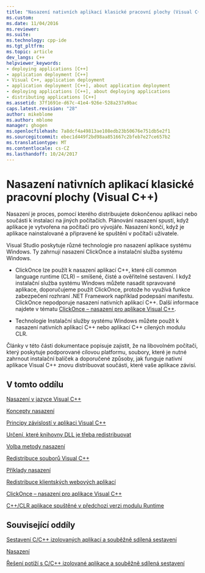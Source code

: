 ```yaml
---
title: "Nasazení nativních aplikací klasické pracovní plochy (Visual C++) | Microsoft Docs"
ms.custom: 
ms.date: 11/04/2016
ms.reviewer: 
ms.suite: 
ms.technology: cpp-ide
ms.tgt_pltfrm: 
ms.topic: article
dev_langs: C++
helpviewer_keywords:
- deploying applications [C++]
- application deployment [C++]
- Visual C++, application deployment
- application deployment [C++], about application deployment
- deploying applications [C++], about deploying applications
- distributing applications [C++]
ms.assetid: 37f1691e-d67c-41e4-926e-528a237a9bac
caps.latest.revision: "28"
author: mikeblome
ms.author: mblome
manager: ghogen
ms.openlocfilehash: 7a8dcf4a49813ae108edb23b50676e751db5e2f1
ms.sourcegitcommit: ebec1d449f2bd98aa851667c2bfeb7e27ce657b2
ms.translationtype: MT
ms.contentlocale: cs-CZ
ms.lasthandoff: 10/24/2017
---
```

# <a name="deploying-native-desktop-applications-visual-c"></a>Nasazení nativních aplikací klasické pracovní plochy (Visual C++)
Nasazení je proces, pomocí kterého distribuujete dokončenou aplikaci nebo součásti k instalaci na jiných počítačích. Plánování nasazení spustí, když aplikace je vytvořena na počítači pro vývojáře. Nasazení končí, když je aplikace nainstalované a připravené ke spuštění v počítači uživatele.  
  
 Visual Studio poskytuje různé technologie pro nasazení aplikace systému Windows. Ty zahrnují nasazení ClickOnce a instalační služba systému Windows.  
  
-   ClickOnce lze použít k nasazení aplikací C++, které cílí common language runtime (CLR) – smíšené, čisté a ověřitelné sestavení. I když instalační služba systému Windows můžete nasadit spravované aplikace, doporučujeme použít ClickOnce, protože ho využívá funkce zabezpečení rozhraní .NET Framework například podepsání manifestu. ClickOnce nepodporuje nasazení nativních aplikací C++. Další informace najdete v tématu [ClickOnce – nasazení pro aplikace Visual C++](../ide/clickonce-deployment-for-visual-cpp-applications.md).  
  
-   Technologie Instalační služby systému Windows můžete použít k nasazení nativních aplikací C++ nebo aplikací C++ cílených modulu CLR.  
  
 Články v této části dokumentace popisuje zajistit, že na libovolném počítači, který poskytuje podporované cílovou platformu, soubory, které je nutné zahrnout instalační balíček a doporučené způsoby, jak funguje nativní aplikace Visual C++ znovu distribuovat součásti, které vaše aplikace závisí.  
  
## <a name="in-this-section"></a>V tomto oddílu  
 [Nasazení v jazyce Visual C++](../ide/deployment-in-visual-cpp.md)  
  
 [Koncepty nasazení](../ide/deployment-concepts.md)  
  
 [Principy závislostí v aplikaci Visual C++](../ide/understanding-the-dependencies-of-a-visual-cpp-application.md)  
  
 [Určení, které knihovny DLL je třeba redistribuovat](../ide/determining-which-dlls-to-redistribute.md)  
  
 [Volba metody nasazení](../ide/choosing-a-deployment-method.md)  
  
 [Redistribuce souborů Visual C++](../ide/redistributing-visual-cpp-files.md)  
  
 [Příklady nasazení](../ide/deployment-examples.md)  
  
 [Redistribuce klientských webových aplikací](../ide/redistributing-web-client-applications.md)  
  
 [ClickOnce – nasazení pro aplikace Visual C++](../ide/clickonce-deployment-for-visual-cpp-applications.md)  
  
 [C++/CLR aplikace spuštěné v předchozí verzi modulu Runtime](../ide/running-a-cpp-clr-application-on-a-previous-runtime-version.md)  
  
## <a name="related-sections"></a>Související oddíly  
 [Sestavení C/C++ izolovaných aplikací a souběžně sdílená sestavení](../build/building-c-cpp-isolated-applications-and-side-by-side-assemblies.md)  
  
 [Nasazení](/dotnet/framework/deployment/index)  
  
 [Řešení potíží s C/C++ izolované aplikace a souběžně sdílená sestavení](../build/troubleshooting-c-cpp-isolated-applications-and-side-by-side-assemblies.md)